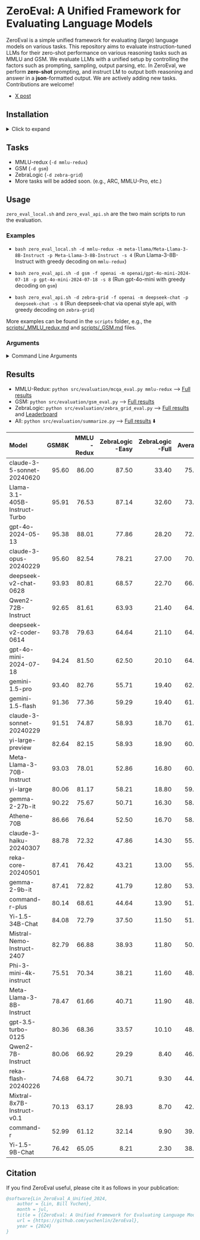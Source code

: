 # ZeroEval: A Unified Framework for Evaluating Language Models

ZeroEval is a simple unified framework for evaluating (large) language models on various tasks.
This repository aims to evaluate instruction-tuned LLMs for their zero-shot performance on various reasoning tasks such as MMLU and GSM. We evaluate LLMs with a unified setup by controlling the factors such as prompting, sampling, output parsing, etc. In ZeroEval, we perform **zero-shot** prompting, and instruct LM to output both reasoning and answer in a **json**-formatted output. We are actively adding new tasks. Contributions are welcome! 

- [X post](https://x.com/billyuchenlin/status/1814037110577578377)


## Installation 

<details>
  <summary> Click to expand </summary>

```bash
conda create -n zeroeval python=3.10
conda activate zeroeval
# pip install vllm -U # pip install -e vllm 
pip install vllm==0.5.1
pip install -r requirements.txt
# export HF_HOME=/path/to/your/custom/cache_dir/ 
```

</details>


## Tasks 

- MMLU-redux (`-d mmlu-redux`)
- GSM (`-d gsm`)
- ZebraLogic (`-d zebra-grid`)
- More tasks will be added soon. (e.g., ARC, MMLU-Pro, etc.)
<!-- - AlpacaEval (`-d alpaca-eval`) -->

## Usage

`zero_eval_local.sh` and `zero_eval_api.sh` are the two main scripts to run the evaluation.

### Examples

- `bash zero_eval_local.sh -d mmlu-redux -m meta-llama/Meta-Llama-3-8B-Instruct -p Meta-Llama-3-8B-Instruct -s 4` (Run Llama-3-8B-Instruct with greedy decoding on `mmlu-redux`)

- `bash zero_eval_api.sh -d gsm -f openai -m openai/gpt-4o-mini-2024-07-18 -p gpt-4o-mini-2024-07-18 -s 8` (Run gpt-4o-mini with greedy decoding on `gsm`)

- `bash zero_eval_api.sh -d zebra-grid -f openai -m deepseek-chat -p deepseek-chat -s 8` (Run deepseek-chat via openai style api, with greedy decoding on `zebra-grid`)


More examples can be found in the `scripts` folder, e.g., the [scripts/_MMLU_redux.md](scripts/_MMLU_redux.md) and [scripts/_GSM.md](scripts/_GSM.md) files.


### Arguments  
 

<details>
<summary>Command Line Arguments</summary>

| Arguments | Description | Default |
|-----|-------------|---------|
| `-d` | DATA_NAME: `mmlu-redux`, `gsm`, `zebra-grid`, `alpaca_eval`, ... (see [src/task_configs.py](src/task_configs.py)) | |
| `-m` | model_name | |
| `-p` | model_pretty_name | |
| `-s` | number of shards (When `-s 1` we'll use all your GPUs for loading the model and running the inference; When `-s K`, we'll use K GPUs and divide the data into K shards for each GPU to run the inference on a single shard, and merge the results at the end.) | 1 |
| `-f` | engine (`vllm` by default for `zero_eval_local.sh`, can be changed to `hf`; For `zero_eval_api.sh`, we can use `openai`, `anthropic`, ...) | `vllm`/`openai` for `zero_eval_local/api.sh` |
| `-r` | run_name (the results will be saved in a sub folder with the `run_name` when it is specified) | "default" |
| `-t` | temperature | 0 (greedy decoding) |
| `-o` | top_p for nucleus sampling | 1.0 |
| `-e` | repetition penalty | 1.0 |
| `-b` | batch size | 4 |

</details>

## Results 

- MMLU-Redux: `python src/evaluation/mcqa_eval.py mmlu-redux` --> [Full results](result_dirs/mmlu-redux.summary.md)
- GSM: `python src/evaluation/gsm_eval.py` --> [Full results](result_dirs/gsm.summary.md)
- ZebraLogic: `python src/evaluation/zebra_grid_eval.py` --> [Full results](result_dirs/zebra-grid.summary.md)
  and [Leaderboard](https://huggingface.co/spaces/allenai/ZebraLogic)
- All: `python src/evaluation/summarize.py` --> [Full results](result_dirs/summary.md) ⬇️

| Model                         |   GSM8K |   MMLU<br/>-Redux |   ZebraLogic<br/>-Easy |   ZebraLogic<br/>-Full |   Average |
|:------------------------------|--------:|------------------:|-----------------------:|-----------------------:|----------:|
| claude-3-5-sonnet-20240620    |   95.60 |             86.00 |                  87.50 |                  33.40 |     75.62 |
| Llama-3.1-405B-Instruct-Turbo |   95.91 |             76.53 |                  87.14 |                  32.60 |     73.05 |
| gpt-4o-2024-05-13             |   95.38 |             88.01 |                  77.86 |                  28.20 |     72.36 |
| claude-3-opus-20240229        |   95.60 |             82.54 |                  78.21 |                  27.00 |     70.84 |
| deepseek-v2-chat-0628         |   93.93 |             80.81 |                  68.57 |                  22.70 |     66.50 |
| Qwen2-72B-Instruct            |   92.65 |             81.61 |                  63.93 |                  21.40 |     64.90 |
| deepseek-v2-coder-0614        |   93.78 |             79.63 |                  64.64 |                  21.10 |     64.79 |
| gpt-4o-mini-2024-07-18        |   94.24 |             81.50 |                  62.50 |                  20.10 |     64.59 |
| gemini-1.5-pro                |   93.40 |             82.76 |                  55.71 |                  19.40 |     62.82 |
| gemini-1.5-flash              |   91.36 |             77.36 |                  59.29 |                  19.40 |     61.85 |
| claude-3-sonnet-20240229      |   91.51 |             74.87 |                  58.93 |                  18.70 |     61.00 |
| yi-large-preview              |   82.64 |             82.15 |                  58.93 |                  18.90 |     60.66 |
| Meta-Llama-3-70B-Instruct     |   93.03 |             78.01 |                  52.86 |                  16.80 |     60.18 |
| yi-large                      |   80.06 |             81.17 |                  58.21 |                  18.80 |     59.56 |
| gemma-2-27b-it                |   90.22 |             75.67 |                  50.71 |                  16.30 |     58.23 |
| Athene-70B                    |   86.66 |             76.64 |                  52.50 |                  16.70 |     58.12 |
| claude-3-haiku-20240307       |   88.78 |             72.32 |                  47.86 |                  14.30 |     55.81 |
| reka-core-20240501            |   87.41 |             76.42 |                  43.21 |                  13.00 |     55.01 |
| gemma-2-9b-it                 |   87.41 |             72.82 |                  41.79 |                  12.80 |     53.70 |
| command-r-plus                |   80.14 |             68.61 |                  44.64 |                  13.90 |     51.82 |
| Yi-1.5-34B-Chat               |   84.08 |             72.79 |                  37.50 |                  11.50 |     51.47 |
| Mistral-Nemo-Instruct-2407    |   82.79 |             66.88 |                  38.93 |                  11.80 |     50.10 |
| Phi-3-mini-4k-instruct        |   75.51 |             70.34 |                  38.21 |                  11.60 |     48.92 |
| Meta-Llama-3-8B-Instruct      |   78.47 |             61.66 |                  40.71 |                  11.90 |     48.19 |
| gpt-3.5-turbo-0125            |   80.36 |             68.36 |                  33.57 |                  10.10 |     48.10 |
| Qwen2-7B-Instruct             |   80.06 |             66.92 |                  29.29 |                   8.40 |     46.17 |
| reka-flash-20240226           |   74.68 |             64.72 |                  30.71 |                   9.30 |     44.85 |
| Mixtral-8x7B-Instruct-v0.1    |   70.13 |             63.17 |                  28.93 |                   8.70 |     42.73 |
| command-r                     |   52.99 |             61.12 |                  32.14 |                   9.90 |     39.04 |
| Yi-1.5-9B-Chat                |   76.42 |             65.05 |                   8.21 |                   2.30 |     38.00 |

## Citation
If you find ZeroEval useful, please cite it as follows in your publication:

```bibtex
@software{Lin_ZeroEval_A_Unified_2024,
    author = {Lin, Bill Yuchen},
    month = jul,
    title = {{ZeroEval: A Unified Framework for Evaluating Language Models}},
    url = {https://github.com/yuchenlin/ZeroEval},
    year = {2024}
}
```